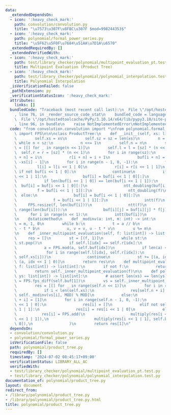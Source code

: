```yaml
---
data:
  _extendedDependsOn:
  - icon: ':heavy_check_mark:'
    path: convolution/convolution.py
    title: "\u7573\u307F\u8FBC\u307F $mod=998244353$"
  - icon: ':heavy_check_mark:'
    path: polynomial/formal_power_series.py
    title: "\u5F62\u5F0F\u7684\u51AA\u7D1A\u6570"
  _extendedRequiredBy: []
  _extendedVerifiedWith:
  - icon: ':heavy_check_mark:'
    path: test/library_checker/polynomial/multipoint_evaluation_pt.test.py
    title: Multipoint Evaluation (Product Tree)
  - icon: ':heavy_check_mark:'
    path: test/library_checker/polynomial/polynomial_interpolation.test.py
    title: Polynomial Interpolation
  _isVerificationFailed: false
  _pathExtension: py
  _verificationStatusIcon: ':heavy_check_mark:'
  attributes:
    links: []
  bundledCode: "Traceback (most recent call last):\n  File \"/opt/hostedtoolcache/PyPy/3.10.14/x64/lib/pypy3.10/site-packages/onlinejudge_verify/documentation/build.py\"\
    , line 76, in _render_source_code_stat\n    bundled_code = language.bundle(\n\
    \  File \"/opt/hostedtoolcache/PyPy/3.10.14/x64/lib/pypy3.10/site-packages/onlinejudge_verify/languages/python.py\"\
    , line 96, in bundle\n    raise NotImplementedError\nNotImplementedError\n"
  code: "from convolution.convolution import *\nfrom polynomial.formal_power_series\
    \ import FPS\n\n\nclass ProductTree:\n    def __init__(self, xs: list[int]):\n\
    \        self.xs = xs\n        self.sz = sz = len(xs)\n        n = 1\n       \
    \ while n < sz:\n            n <<= 1\n        self.n = n\n        self.buf = buf\
    \ = [[] for _ in range(n << 1)]\n        self.l = l = [sz] * (n << 1)\n      \
    \  self.r = r = [sz] * (n << 1)\n        for i in range(sz):\n            l[i\
    \ + n] = i\n            r[i + n] = i + 1\n            buf[i + n] = [-xs[i] + 1,\
    \ -xs[i] - 1]\n        for i in range(n - 1, 0, -1):\n            f = []\n   \
    \         l[i] = l[i << 1 | 0]\n            r[i] = r[i << 1 | 1]\n           \
    \ if not buf[i << 1 | 0]:\n                continue\n            if not buf[i\
    \ << 1 | 1]:\n                buf[i] = buf[i << 1 | 0][:]\n                continue\n\
    \            if len(buf[i << 1 | 0]) == len(buf[i << 1 | 1]):\n              \
    \  buf[i] = buf[i << 1 | 0][:]\n                ntt_doubling(buf[i])\n       \
    \         f = buf[i << 1 | 1][:]\n                ntt_doubling(f)\n          \
    \  else:\n                buf[i] = buf[i << 1 | 0][:]\n                ntt_doubling(buf[i])\n\
    \                f = buf[i << 1 | 1][:]\n                intt(f)\n           \
    \     FPS.resize(f, len(buf[i]))\n                ntt(f)\n            for j in\
    \ range(len(buf[i])):\n                buf[i][j] = buf[i][j] * f[j] % MOD\n  \
    \      for i in range(n << 1):\n            intt(buf[i])\n            FPS.shrink(buf[i])\n\
    \n    @staticmethod\n    def _modinv(a: int, m: int) -> int:\n        b, u, v\
    \ = m, 1, 0\n        while b:\n            t = a // b\n            a, b = b, a\
    \ - t * b\n            u, v = v, u - t * v\n        u %= m\n        return u\n\
    \n    def _inner_multipoint_evaluation(self, f: list[int]) -> list[int]:\n   \
    \     res = []\n        st = [(f, 1)]\n        while st:\n            a, idx =\
    \ st.pop()\n            if self.l[idx] == self.r[idx]:\n                continue\n\
    \            a = FPS.mod(a, self.buf[idx])\n            if len(a) <= 64:\n   \
    \             for i in range(self.l[idx], self.r[idx]):\n                    res.append(FPS.eval(a,\
    \ self.xs[i]))\n                continue\n            st += [(a, idx << 1 | 1),\
    \ (a, idx << 1 | 0)]\n        return res\n\n    def multipoint_evaluation(self,\
    \ f: list[int]) -> list[int]:\n        if not f:\n            return [0] * self.sz\n\
    \        return self._inner_multipoint_evaluation(f)\n\n    def polynomial_interpolation(self,\
    \ ys: list[int]) -> list[int]:\n        # assert len(xs) == len(ys)\n        w\
    \ = FPS.fps_diff(self.buf[1])\n        vs = self._inner_multipoint_evaluation(w)\n\
    \        res = [[] for _ in range(self.n << 1)]\n        for i in range(self.n):\n\
    \            if i < len(self.xs):\n                res[self.n + i] = [ys[i] *\
    \ self._modinv(vs[i], MOD) % MOD]\n            else:\n                res[self.n\
    \ + i] = [1]\n        for i in range(self.n - 1, 0, -1):\n            if not self.buf[i\
    \ << 1 | 0]:\n                res[i] = []\n            elif not self.buf[i <<\
    \ 1 | 1]:\n                res[i] = res[i << 1 | 0]\n            else:\n     \
    \           res[i] = FPS.add(\n                    multiply(res[i << 1 | 0], self.buf[i\
    \ << 1 | 1]),\n                    multiply(res[i << 1 | 1], self.buf[i << 1 |\
    \ 0]),\n                )\n        return res[1]\n"
  dependsOn:
  - convolution/convolution.py
  - polynomial/formal_power_series.py
  isVerificationFile: false
  path: polynomial/product_tree.py
  requiredBy: []
  timestamp: '2024-07-02 08:45:17+09:00'
  verificationStatus: LIBRARY_ALL_AC
  verifiedWith:
  - test/library_checker/polynomial/multipoint_evaluation_pt.test.py
  - test/library_checker/polynomial/polynomial_interpolation.test.py
documentation_of: polynomial/product_tree.py
layout: document
redirect_from:
- /library/polynomial/product_tree.py
- /library/polynomial/product_tree.py.html
title: polynomial/product_tree.py
---
```

